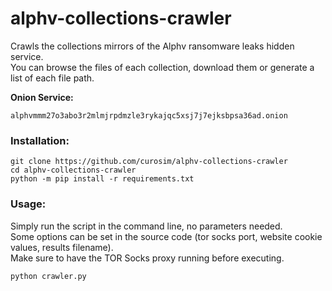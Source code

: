 # alphv-collections-crawler
Crawls the collections mirrors of the Alphv ransomware leaks hidden service.
<br>
You can browse the files of each collection, download them or generate a list of each file path.


**Onion Service:**
```
alphvmmm27o3abo3r2mlmjrpdmzle3rykajqc5xsj7j7ejksbpsa36ad.onion
```

### Installation:
```
git clone https://github.com/curosim/alphv-collections-crawler
cd alphv-collections-crawler
python -m pip install -r requirements.txt
```

### Usage:

Simply run the script in the command line, no parameters needed.
<br>
Some options can be set in the source code (tor socks port, website cookie values, results filename).
<br>
Make sure to have the TOR Socks proxy running before executing.

```
python crawler.py
```
